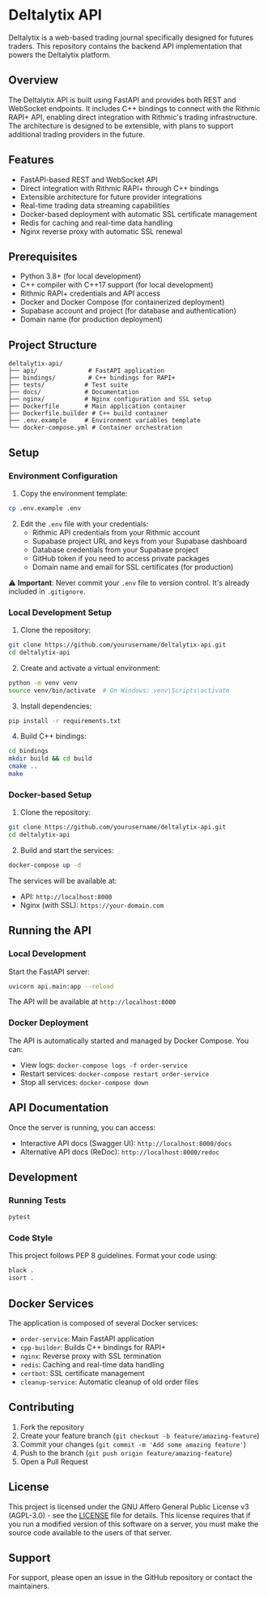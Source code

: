 # Deltalytix API

Deltalytix is a web-based trading journal specifically designed for futures traders. This repository contains the backend API implementation that powers the Deltalytix platform.

## Overview

The Deltalytix API is built using FastAPI and provides both REST and WebSocket endpoints. It includes C++ bindings to connect with the Rithmic RAPI+ API, enabling direct integration with Rithmic's trading infrastructure. The architecture is designed to be extensible, with plans to support additional trading providers in the future.

## Features

- FastAPI-based REST and WebSocket API
- Direct integration with Rithmic RAPI+ through C++ bindings
- Extensible architecture for future provider integrations
- Real-time trading data streaming capabilities
- Docker-based deployment with automatic SSL certificate management
- Redis for caching and real-time data handling
- Nginx reverse proxy with automatic SSL renewal

## Prerequisites

- Python 3.8+ (for local development)
- C++ compiler with C++17 support (for local development)
- Rithmic RAPI+ credentials and API access
- Docker and Docker Compose (for containerized deployment)
- Supabase account and project (for database and authentication)
- Domain name (for production deployment)

## Project Structure

```
deltalytix-api/
├── api/              # FastAPI application
├── bindings/         # C++ bindings for RAPI+
├── tests/           # Test suite
├── docs/            # Documentation
├── nginx/           # Nginx configuration and SSL setup
├── Dockerfile       # Main application container
├── Dockerfile.builder # C++ build container
├── .env.example     # Environment variables template
└── docker-compose.yml # Container orchestration
```

## Setup

### Environment Configuration

1. Copy the environment template:
```bash
cp .env.example .env
```

2. Edit the `.env` file with your credentials:
   - Rithmic API credentials from your Rithmic account
   - Supabase project URL and keys from your Supabase dashboard
   - Database credentials from your Supabase project
   - GitHub token if you need to access private packages
   - Domain name and email for SSL certificates (for production)

⚠️ **Important**: Never commit your `.env` file to version control. It's already included in `.gitignore`.

### Local Development Setup

1. Clone the repository:
```bash
git clone https://github.com/yourusername/deltalytix-api.git
cd deltalytix-api
```

2. Create and activate a virtual environment:
```bash
python -m venv venv
source venv/bin/activate  # On Windows: venv\Scripts\activate
```

3. Install dependencies:
```bash
pip install -r requirements.txt
```

4. Build C++ bindings:
```bash
cd bindings
mkdir build && cd build
cmake ..
make
```

### Docker-based Setup

1. Clone the repository:
```bash
git clone https://github.com/yourusername/deltalytix-api.git
cd deltalytix-api
```

2. Build and start the services:
```bash
docker-compose up -d
```

The services will be available at:
- API: `http://localhost:8000`
- Nginx (with SSL): `https://your-domain.com`

## Running the API

### Local Development
Start the FastAPI server:
```bash
uvicorn api.main:app --reload
```

The API will be available at `http://localhost:8000`

### Docker Deployment
The API is automatically started and managed by Docker Compose. You can:
- View logs: `docker-compose logs -f order-service`
- Restart services: `docker-compose restart order-service`
- Stop all services: `docker-compose down`

## API Documentation

Once the server is running, you can access:
- Interactive API docs (Swagger UI): `http://localhost:8000/docs`
- Alternative API docs (ReDoc): `http://localhost:8000/redoc`

## Development

### Running Tests
```bash
pytest
```

### Code Style
This project follows PEP 8 guidelines. Format your code using:
```bash
black .
isort .
```

## Docker Services

The application is composed of several Docker services:

- `order-service`: Main FastAPI application
- `cpp-builder`: Builds C++ bindings for RAPI+
- `nginx`: Reverse proxy with SSL termination
- `redis`: Caching and real-time data handling
- `certbot`: SSL certificate management
- `cleanup-service`: Automatic cleanup of old order files

## Contributing

1. Fork the repository
2. Create your feature branch (`git checkout -b feature/amazing-feature`)
3. Commit your changes (`git commit -m 'Add some amazing feature'`)
4. Push to the branch (`git push origin feature/amazing-feature`)
5. Open a Pull Request

## License

This project is licensed under the GNU Affero General Public License v3 (AGPL-3.0) - see the [LICENSE](LICENSE) file for details. This license requires that if you run a modified version of this software on a server, you must make the source code available to the users of that server.

## Support

For support, please open an issue in the GitHub repository or contact the maintainers.
